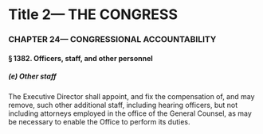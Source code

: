 
# Title 2— THE CONGRESS
### CHAPTER 24— CONGRESSIONAL ACCOUNTABILITY
#### § 1382. Officers, staff, and other personnel
##### (e) Other staff

The Executive Director shall appoint, and fix the compensation of, and may remove, such other additional staff, including hearing officers, but not including attorneys employed in the office of the General Counsel, as may be necessary to enable the Office to perform its duties.
